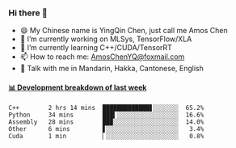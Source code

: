 ### Hi there 👋
- 😄 My Chinese name is YingQin Chen, just call me Amos Chen
- 🔭 I’m currently working on MLSys, TensorFlow/XLA
- 🌱 I’m currently learning C++/CUDA/TensorRT
- 📫 How to reach me: AmosChenYQ@foxmail.com
- 💬 Talk with me in Mandarin, Hakka, Cantonese, English

<!-- waka-box start -->
#### <a href="https://gist.github.com/becb911736b10de673d72f2a472b1e52" target="_blank">📊 Development breakdown of last week</a>
```text
C++        2 hrs 14 mins  █████████████▋░░░░░░░  65.2%
Python     34 mins        ███▍░░░░░░░░░░░░░░░░░  16.6%
Assembly   28 mins        ██▉░░░░░░░░░░░░░░░░░░  14.0%
Other      6 mins         ▋░░░░░░░░░░░░░░░░░░░░   3.4%
Cuda       1 min          ▏░░░░░░░░░░░░░░░░░░░░   0.8%
```
<!-- waka-box end -->


<!--
**AmosChenYQ/AmosChenYQ** is a ✨ _special_ ✨ repository because its `README.md` (this file) appears on your GitHub profile.

Here are some ideas to get you started:

- 🔭 I’m currently working on 
- 🌱 I’m currently learning ...
- 👯 I’m looking to collaborate on ...
- 🤔 I’m looking for help with ...
- 📫 How to reach me: AmosChenYQ@foxmail.com
- 😄 Pronouns: ...
- ⚡ Fun fact: ...
-->
